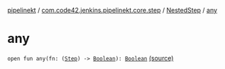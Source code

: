 [pipelinekt](../../index.md) / [com.code42.jenkins.pipelinekt.core.step](../index.md) / [NestedStep](index.md) / [any](./any.md)

# any

`open fun any(fn: (`[`Step`](../-step/index.md)`) -> `[`Boolean`](https://kotlinlang.org/api/latest/jvm/stdlib/kotlin/-boolean/index.html)`): `[`Boolean`](https://kotlinlang.org/api/latest/jvm/stdlib/kotlin/-boolean/index.html) [(source)](https://github.com/code42/pipelinekt/tree/master/core/src/main/kotlin/com/code42/jenkins/pipelinekt/core/step/NestedStep.kt#L11)